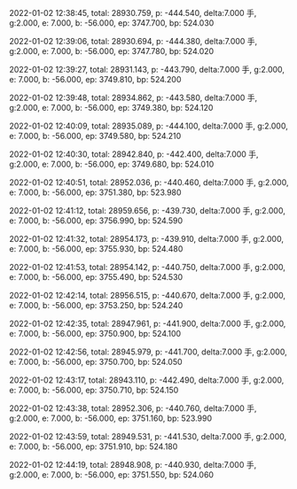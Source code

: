 2022-01-02 12:38:45, total: 28930.759, p: -444.540, delta:7.000 手, g:2.000, e: 7.000, b: -56.000, ep: 3747.700, bp: 524.030

2022-01-02 12:39:06, total: 28930.694, p: -444.380, delta:7.000 手, g:2.000, e: 7.000, b: -56.000, ep: 3747.780, bp: 524.020

2022-01-02 12:39:27, total: 28931.143, p: -443.790, delta:7.000 手, g:2.000, e: 7.000, b: -56.000, ep: 3749.810, bp: 524.200

2022-01-02 12:39:48, total: 28934.862, p: -443.580, delta:7.000 手, g:2.000, e: 7.000, b: -56.000, ep: 3749.380, bp: 524.120

2022-01-02 12:40:09, total: 28935.089, p: -444.100, delta:7.000 手, g:2.000, e: 7.000, b: -56.000, ep: 3749.580, bp: 524.210

2022-01-02 12:40:30, total: 28942.840, p: -442.400, delta:7.000 手, g:2.000, e: 7.000, b: -56.000, ep: 3749.680, bp: 524.010

2022-01-02 12:40:51, total: 28952.036, p: -440.460, delta:7.000 手, g:2.000, e: 7.000, b: -56.000, ep: 3751.380, bp: 523.980

2022-01-02 12:41:12, total: 28959.656, p: -439.730, delta:7.000 手, g:2.000, e: 7.000, b: -56.000, ep: 3756.990, bp: 524.590

2022-01-02 12:41:32, total: 28954.173, p: -439.910, delta:7.000 手, g:2.000, e: 7.000, b: -56.000, ep: 3755.930, bp: 524.480

2022-01-02 12:41:53, total: 28954.142, p: -440.750, delta:7.000 手, g:2.000, e: 7.000, b: -56.000, ep: 3755.490, bp: 524.530

2022-01-02 12:42:14, total: 28956.515, p: -440.670, delta:7.000 手, g:2.000, e: 7.000, b: -56.000, ep: 3753.250, bp: 524.240

2022-01-02 12:42:35, total: 28947.961, p: -441.900, delta:7.000 手, g:2.000, e: 7.000, b: -56.000, ep: 3750.900, bp: 524.100

2022-01-02 12:42:56, total: 28945.979, p: -441.700, delta:7.000 手, g:2.000, e: 7.000, b: -56.000, ep: 3750.700, bp: 524.050

2022-01-02 12:43:17, total: 28943.110, p: -442.490, delta:7.000 手, g:2.000, e: 7.000, b: -56.000, ep: 3750.710, bp: 524.150

2022-01-02 12:43:38, total: 28952.306, p: -440.760, delta:7.000 手, g:2.000, e: 7.000, b: -56.000, ep: 3751.160, bp: 523.990

2022-01-02 12:43:59, total: 28949.531, p: -441.530, delta:7.000 手, g:2.000, e: 7.000, b: -56.000, ep: 3751.910, bp: 524.180

2022-01-02 12:44:19, total: 28948.908, p: -440.930, delta:7.000 手, g:2.000, e: 7.000, b: -56.000, ep: 3751.550, bp: 524.060